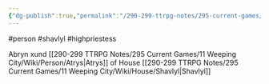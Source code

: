 ```yaml
---
{"dg-publish":true,"permalink":"/290-299-ttrpg-notes/295-current-games/11-weeping-city/wiki/person/abryn/"}
---
```



#person #shavlyl #highpriestess 

Abryn xund [[290-299 TTRPG Notes/295 Current Games/11 Weeping City/Wiki/Person/Atrys\|Atrys]] of House [[290-299 TTRPG Notes/295 Current Games/11 Weeping City/Wiki/House/Shavlyl\|Shavlyl]]